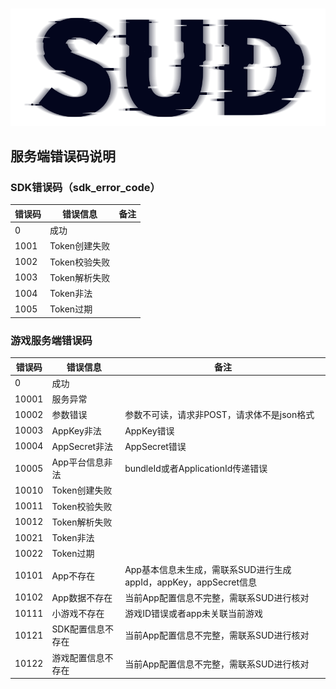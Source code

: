 #

![SUD](../Resource/logo.png)

## 服务端错误码说明

### SDK错误码（sdk_error_code）
| 错误码  | 错误信息      | 备注  |
|------|-----------|-----|
| 0    | 成功        ||
| 1001 | Token创建失败 ||
| 1002 | Token校验失败 ||
| 1003 | Token解析失败 ||
| 1004 | Token非法   ||
| 1005 | Token过期   ||




### 游戏服务端错误码
| 错误码   | 错误信息 | 备注                                            |
|----|----|-----------------------------------------------|
| 0     | 成功   ||
| 10001 | 服务异常 ||
| 10002 | 参数错误 | 参数不可读，请求非POST，请求体不是json格式                     |
| 10003 | AppKey非法 | AppKey错误                                      |
| 10004 | AppSecret非法 | AppSecret错误                                   |
| 10005 | App平台信息非法 | bundleId或者ApplicationId传递错误                   |
| 10010 | Token创建失败 ||
| 10011 | Token校验失败 ||
| 10012 | Token解析失败 ||
| 10021 | Token非法 ||
| 10022 | Token过期 ||
| 10101 | App不存在 | App基本信息未生成，需联系SUD进行生成appId，appKey，appSecret信息 |
| 10102 | App数据不存在 | 当前App配置信息不完整，需联系SUD进行核对                       |
| 10111 | 小游戏不存在 | 游戏ID错误或者app未关联当前游戏                            |
| 10121 | SDK配置信息不存在 | 当前App配置信息不完整，需联系SUD进行核对                       |
| 10122 | 游戏配置信息不存在 | 当前App配置信息不完整，需联系SUD进行核对                       |